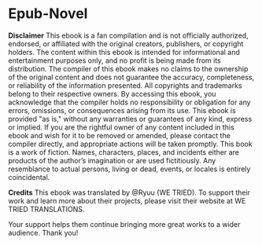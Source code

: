 # Epub-Novel
**Disclaimer**
This ebook is a fan compilation and is not officially authorized, endorsed, or affiliated with the original creators, publishers, or copyright holders.
The content within this ebook is intended for informational and entertainment purposes only, and no profit is being made from its distribution.
The compiler of this ebook makes no claims to the ownership of the original content and does not guarantee the accuracy, completeness, or reliability of the information presented. All copyrights and trademarks belong to their respective owners.
By accessing this ebook, you acknowledge that the compiler holds no responsibility or obligation for any errors, omissions, or consequences arising from its use. This ebook is provided "as is," without any warranties or guarantees of any kind, express or implied.
If you are the rightful owner of any content included in this ebook and wish for it to be removed or amended, please contact the compiler directly, and appropriate actions will be taken promptly.
This book is a work of fiction. Names, characters, places, and incidents either are products of the author’s imagination or are used fictitiously. Any resemblance to actual persons, living or dead, events, or locales is entirely coincidental.

**Credits**
This ebook was translated by @Ryuu (WE TRIED). To support their work and learn more about their projects, please visit their website at WE TRIED TRANSLATIONS.

Your support helps them continue bringing more great works to a wider audience. Thank you!

